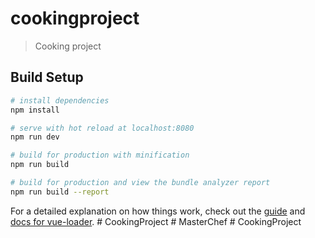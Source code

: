 # cookingproject

> Cooking project

## Build Setup

``` bash
# install dependencies
npm install

# serve with hot reload at localhost:8080
npm run dev

# build for production with minification
npm run build

# build for production and view the bundle analyzer report
npm run build --report
```

For a detailed explanation on how things work, check out the [guide](http://vuejs-templates.github.io/webpack/) and [docs for vue-loader](http://vuejs.github.io/vue-loader).
#   C o o k i n g P r o j e c t  
 #   M a s t e r C h e f  
 #   C o o k i n g P r o j e c t  
 